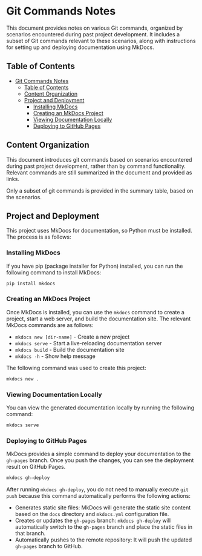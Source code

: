 # Git Commands Notes

This document provides notes on various Git commands, organized by scenarios encountered during past project development. It includes a subset of Git commands relevant to these scenarios, along with instructions for setting up and deploying documentation using MkDocs.

## Table of Contents

- [Git Commands Notes](#git-commands-notes)
  - [Table of Contents](#table-of-contents)
  - [Content Organization](#content-organization)
  - [Project and Deployment](#project-and-deployment)
    - [Installing MkDocs](#installing-mkdocs)
    - [Creating an MkDocs Project](#creating-an-mkdocs-project)
    - [Viewing Documentation Locally](#viewing-documentation-locally)
    - [Deploying to GitHub Pages](#deploying-to-github-pages)

## Content Organization

This document introduces git commands based on scenarios encountered during past project development, rather than by command functionality. Relevant commands are still summarized in the document and provided as links. 

Only a subset of git commands is provided in the summary table, based on the scenarios.

## Project and Deployment

This project uses MkDocs for documentation, so Python must be installed. The process is as follows:

### Installing MkDocs

If you have pip (package installer for Python) installed, you can run the following command to install MkDocs:

```bash
pip install mkdocs
```

### Creating an MkDocs Project

Once MkDocs is installed, you can use the `mkdocs` command to create a project, start a web server, and build the documentation site. The relevant MkDocs commands are as follows:

- `mkdocs new [dir-name]` - Create a new project
- `mkdocs serve` - Start a live-reloading documentation server
- `mkdocs build` - Build the documentation site
- `mkdocs -h` - Show help message

The following command was used to create this project:

```bash
mkdocs new .
```

### Viewing Documentation Locally

You can view the generated documentation locally by running the following command:

```bash
mkdocs serve
```

### Deploying to GitHub Pages

MkDocs provides a simple command to deploy your documentation to the `gh-pages` branch. Once you push the changes, you can see the deployment result on GitHub Pages.

```bash
mkdocs gh-deploy
```

After running `mkdocs gh-deploy`, you do not need to manually execute `git push` because this command automatically performs the following actions:

- Generates static site files: MkDocs will generate the static site content based on the `docs` directory and `mkdocs.yml` configuration file.
- Creates or updates the `gh-pages` branch: `mkdocs gh-deploy` will automatically switch to the `gh-pages` branch and place the static files in that branch.
- Automatically pushes to the remote repository: It will push the updated `gh-pages` branch to GitHub.
